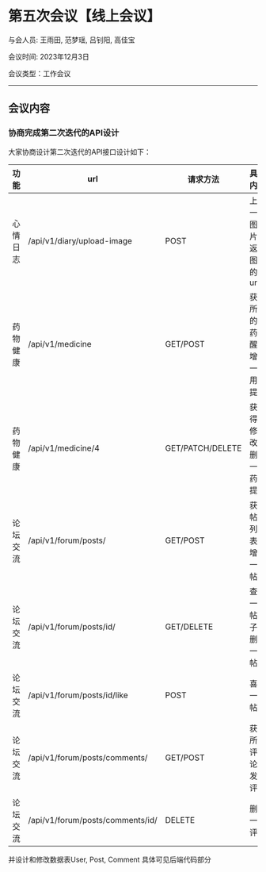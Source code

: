 # 第五次会议【线上会议】

与会人员: 王雨田, 范梦瑶, 吕钊阳, 高佳宝

会议时间: 2023年12月3日

会议类型：工作会议

---

## 会议内容

### 协商完成第二次迭代的API设计
大家协商设计第二次迭代的API接口设计如下：

| 功能  | url  |  请求方法 | 具体内容  | 可选  |
|---|---|---|---|---|
|  心情日志 |  /api/v1/diary/upload-image |  POST | 上传一个图片，返回图片的url  |   |
|  药物健康 |  /api/v1/medicine | GET/POST  |  获得所有的用药提醒/增加一条用药提醒 |   |
| 药物健康  |  /api/v1/medicine/4 | GET/PATCH/DELETE  |  获得/修改/删除一条药物提醒 |   |
|  论坛交流 | /api/v1/forum/posts/  |  GET/POST | 获取帖子列表/增加一篇帖子  |   |
| 论坛交流  |  /api/v1/forum/posts/id/ |  GET/DELETE | 查看一个帖子/删除一个帖子 |   |
| 论坛交流  |  /api/v1/forum/posts/id/like |  POST | 喜欢一个帖子 |   |
| 论坛交流  |  /api/v1/forum/posts/comments/ |  GET/POST | 获取所有评论/发布评论 |   |
| 论坛交流  |  /api/v1/forum/posts/comments/id/ |  DELETE | 删除一个评论 |   |
并设计和修改数据表User, Post,  Comment
具体可见后端代码部分